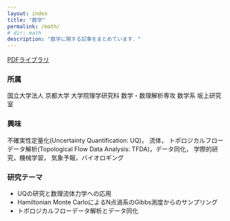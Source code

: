 ```yaml
---
layout: index
title: "数学"
permalink: /math/
# dir: math
description: "数学に関する記事をまとめています．"
---
```


[PDFライブラリ](/math/pdf_library)

### 所属
国立大学法人 京都大学 大学院理学研究科 数学・数理解析専攻 数学系 坂上研究室

### 興味
不確実性定量化(Uncertainty Quantification: UQ)， 流体， トポロジカルフローデータ解析(Topological Flow Data Analysis: TFDA)，データ同化， 学際的研究，機械学習， 気象予報，バイオロギング

### 研究テーマ
- UQの研究と数理流体力学への応用
- Hamiltonian Monte CarloによるN点渦系のGibbs測度からのサンプリング
- トポロジカルフローデータ解析とデータ同化
